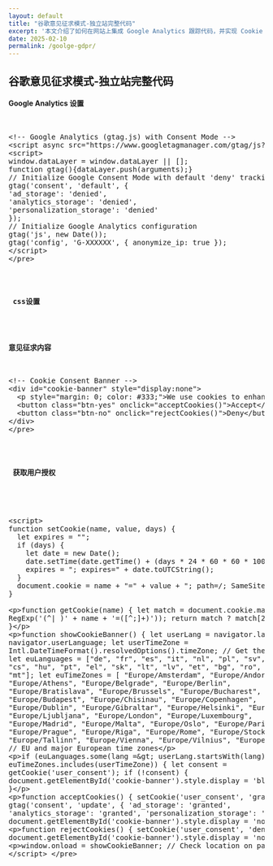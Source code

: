 ```yaml
---
layout: default
title: "谷歌意见征求模式-独立站完整代码"
excerpt: '本文介绍了如何在网站上集成 Google Analytics 跟踪代码，并实现 Cookie 同意模式。通过该模式，网站可以遵守隐私法规（如 GDPR），在用户同意后才启用追踪功能。本文提供了相关的 JavaScript 和 HTML 代码，包括 Cookie 同意横幅的实现，允许用户选择接受或拒绝 cookies，从而控制个人数据的使用。'
date: 2025-02-10
permalink: /goolge-gdpr/
---
```


<h2>谷歌意见征求模式-独立站完整代码</h2>

<h4> Google Analytics 设置</h4>
<pre>
<xmp>
<!-- Google Analytics (gtag.js) with Consent Mode -->
<script async src="https://www.googletagmanager.com/gtag/js?id=G-XXXXXX"></script>
<script>
window.dataLayer = window.dataLayer || [];
function gtag(){dataLayer.push(arguments);}
// Initialize Google Consent Mode with default 'deny' tracking
gtag('consent', 'default', {
'ad_storage': 'denied',
'analytics_storage': 'denied',
'personalization_storage': 'denied'
});
// Initialize Google Analytics configuration
gtag('js', new Date());
gtag('config', 'G-XXXXXX', { anonymize_ip: true });
</script>
</pre>
</xmp>

<h4> css设置</h4>
<style>
#cookie-banner {
  position: fixed;
  bottom: 20px;
  left: 50%;
  transform: translateX(-50%);
  width: 90%;
  max-width: 400px;
  background: #fff;
  padding: 15px;
  box-shadow: 0px 4px 10px rgba(0, 0, 0, 0.2);
  border-radius: 8px;
  font-family: Arial, sans-serif;
  font-size: 14px;
  text-align: center;
  display: flex;
  flex-direction: column;
  z-index: 9999;
}
.btn-yes {
  background: #0073e6;
  color: #fff;
  border: none;
  padding: 8px 16px;
  border-radius: 5px;
  cursor: pointer;
  font-size: 14px;
}
.btn-no {
  background: #e0e0e0;
  color: #333;
  border: none;
  padding: 8px 16px;
  border-radius: 5px;
  cursor: pointer;
  font-size: 14px;
}
</style>
</pre>
</xmp>

<h4> 意见征求内容</h4>
<pre>
<xmp>
<!-- Cookie Consent Banner -->
<div id="cookie-banner" style="display:none">
  <p style="margin: 0; color: #333;">We use cookies to enhance your experience. Do you consent?</p>
  <button class="btn-yes" onclick="acceptCookies()">Accept</button>
  <button class="btn-no" onclick="rejectCookies()">Deny</button>
</div>
</pre>
</xmp>

<h4> 获取用户授权</h4>
<pre>
<xmp>
<script>
function setCookie(name, value, days) {
  let expires = "";
  if (days) {
    let date = new Date();
    date.setTime(date.getTime() + (days * 24 * 60 * 60 * 1000));
    expires = "; expires=" + date.toUTCString();
  }
  document.cookie = name + "=" + value + "; path=/; SameSite=Lax; Secure" + expires;
}

function getCookie(name) {
  let match = document.cookie.match(new RegExp('(^| )' + name + '=([^;]+)'));
  return match ? match[2] : null;
}

function showCookieBanner() {
  let userLang = navigator.language || navigator.userLanguage;
  let userTimeZone = Intl.DateTimeFormat().resolvedOptions().timeZone; // Get the time zone
  let euLanguages = ["de", "fr", "es", "it", "nl", "pl", "sv", "da", "fi", "cs", "hu", "pt", "el", "sk", "lt", "lv", "et", "bg", "ro", "sl", "hr", "mt"];
  let euTimeZones = [
    "Europe/Amsterdam", "Europe/Andorra", "Europe/Athens", "Europe/Belgrade", "Europe/Berlin", "Europe/Bratislava",
    "Europe/Brussels", "Europe/Bucharest", "Europe/Budapest", "Europe/Chisinau", "Europe/Copenhagen",
    "Europe/Dublin", "Europe/Gibraltar", "Europe/Helsinki", "Europe/Lisbon", "Europe/Ljubljana", "Europe/London",
    "Europe/Luxembourg", "Europe/Madrid", "Europe/Malta", "Europe/Oslo", "Europe/Paris", "Europe/Prague",
    "Europe/Riga", "Europe/Rome", "Europe/Stockholm", "Europe/Tallinn", "Europe/Vienna", "Europe/Vilnius", "Europe/Warsaw"
  ]; // EU and major European time zones

  if (euLanguages.some(lang => userLang.startsWith(lang)) || euTimeZones.includes(userTimeZone)) {
    let consent = getCookie('user_consent');
    if (!consent) {
      document.getElementById('cookie-banner').style.display = 'block';
    }
  }
}

function acceptCookies() {
  setCookie('user_consent', 'granted', 365);
  gtag('consent', 'update', {
    'ad_storage': 'granted',
    'analytics_storage': 'granted',
    'personalization_storage': 'granted'
  });
  document.getElementById('cookie-banner').style.display = 'none';
}

function rejectCookies() {
  setCookie('user_consent', 'denied', 365);
  document.getElementById('cookie-banner').style.display = 'none';
}

window.onload = showCookieBanner; // Check location on page load
</script>
</pre>
</xmp>
